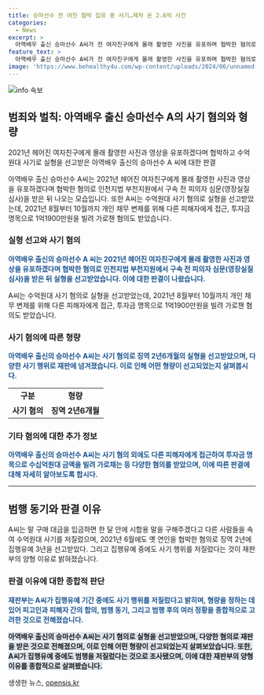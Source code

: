 ```yaml
---
title: 승마선수 전 여친 협박 집유 중 사기…제자 돈 2.6억 사건
categories:
  - News
excerpt: >
  아역배우 출신 승마선수 A씨가 전 여자친구에게 몰래 촬영한 사진을 유포하며 협박한 혐의로 구속 전 피의자 심문을 받았다. A씨는 수억원대 사기 혐의로 실형을 선고받았고, 2억6700만원을 빼앗은 혐의도 있다. 또한, 다른 사람에게 1억1900만원을 투자금 명목으로 빌려 가로챈 혐의도 받았다. 징역 2년6개월을 선고받은 A씨는 이전에도 나체 사진을 유포하며 집행유예를 받았었는데, 이번에도 집행유예 중에 범행을 저질렀다고 밝혀졌다.
feature_text: >
  아역배우 출신 승마선수 A씨가 전 여자친구에게 몰래 촬영한 사진을 유포하며 협박한 혐의로 구속 전 피의자 심문을 받았다. A씨는 수억원대 사기 혐의로 실형을 선고받았고, 2억6700만원을 빼앗은 혐의도 있다. 또한, 다른 사람에게 1억1900만원을 투자금 명목으로 빌려 가로챈 혐의도 받았다. 징역 2년6개월을 선고받은 A씨는 이전에도 나체 사진을 유포하며 집행유예를 받았었는데, 이번에도 집행유예 중에 범행을 저질렀다고 밝혀졌다.
image: 'https://www.behealthy4u.com/wp-content/uploads/2024/06/unnamed-file.png'
---
```


<p><img src="https://www.behealthy4u.com/wp-content/uploads/2024/06/unnamed-file.png" alt="info 속보" /></p>

<h2 data-ke-size="size26">범죄와 벌칙: 아역배우 출신 승마선수 A의 사기 혐의와 형량</h2>

<p data-ke-size="size16">2021년 헤어진 여자친구에게 몰래 촬영한 사진과 영상을 유포하겠다며 협박하고 수억원대 사기로 실형을 선고받은 아역배우 출신의 승마선수 A 씨에 대한 판결</p>

<p data-ke-size="size16">아역배우 출신 승마선수 A씨는 2021년 헤어진 여자친구에게 몰래 촬영한 사진과 영상을 유포하겠다며 협박한 혐의로 인천지법 부천지원에서 구속 전 피의자 심문(영장실질심사)을 받은 뒤 나오는 모습입니다. 또한 A씨는 수억원대 사기 혐의로 실형을 선고받았는데, 2021년 8월부터 10월까지 개인 채무 변제를 위해 다른 피해자에게 접근, 투자금 명목으로 1억1900만원을 빌려 가로챈 혐의도 받았습니다.</p>

<h3 data-ke-size="size24">실형 선고와 사기 혐의</h3>

<p data-ke-size="size16"><b><span style="color: #1a5490;">아역배우 출신의 승마선수 A 씨는 2021년 헤어진 여자친구에게 몰래 촬영한 사진과 영상을 유포하겠다며 협박한 혐의로 인천지법 부천지원에서 구속 전 피의자 심문(영장실질심사)을 받은 뒤 실형을 선고받았습니다. 이에 대한 판결이 나왔습니다.</span></b></p>

<p data-ke-size="size16">A씨는 수억원대 사기 혐의로 실형을 선고받았는데, 2021년 8월부터 10월까지 개인 채무 변제를 위해 다른 피해자에게 접근, 투자금 명목으로 1억1900만원을 빌려 가로챈 혐의도 받았습니다.</p>

<h3 data-ke-size="size24">사기 혐의에 따른 형량</h3>

<p data-ke-size="size16"><b><span style="color: #1a5490;">아역배우 출신의 승마선수 A씨는 사기 혐의로 징역 2년6개월의 실형을 선고받았으며, 다양한 사기 행위로 재판에 넘겨졌습니다. 이로 인해 어떤 형량이 선고되었는지 살펴봅시다.</span></b></p>

<table>
  <tr>
    <td style="text-align: center; height: 17px;"><b>구분</b></td>
    <td style="text-align: center; height: 17px;"><b>형량</b></td>
  </tr>
  <tr>
    <td style="text-align: center; height: 17px;"><b>사기 혐의</b></td>
    <td style="text-align: center; height: 17px;"><b>징역 2년6개월</b></td>
  </tr>
</table>

<h3 data-ke-size="size24">기타 혐의에 대한 추가 정보</h3>

<p data-ke-size="size16"><b><span style="color: #1a5490;">아역배우 출신의 승마선수 A씨는 사기 혐의 외에도 다른 피해자에게 접근하여 투자금 명목으로 수십억원대 금액을 빌려 가로채는 등 다양한 혐의를 받았으며, 이에 따른 판결에 대해 자세히 알아보도록 합시다.</span></b></p>

<hr>

<h2 data-ke-size="size26">범행 동기와 판결 이유</h2>

<p data-ke-size="size16">A씨는 말 구매 대금을 입금하면 한 달 안에 시합용 말을 구해주겠다고 다른 사람들을 속여 수억원대 사기를 저질렀으며, 2021년 6월에도 옛 연인을 협박한 혐의로 징역 2년에 집행유예 3년을 선고받았다. 그리고 집행유예 중에도 사기 행위를 저질렀다는 것이 재판부의 양형 이유로 밝혀졌습니다.</p>

<h3 data-ke-size="size24">판결 이유에 대한 종합적 판단</h3>

<p data-ke-size="size16"><b><span style="color: #1a5490;">재판부는 A씨가 집행유예 기간 중에도 사기 행위를 저질렀다고 밝히며, 형량을 정하는 데 있어 피고인과 피해자 간의 합의, 범행 동기, 그리고 범행 후의 여러 정황을 종합적으로 고려한 것으로 전해졌습니다.</span></b></p>

<p data-ke-size="size16"><b><span style="background-color: #21538527;">아역배우 출신의 승마선수 A씨는 사기 혐의로 실형을 선고받았으며, 다양한 혐의로 재판을 받은 것으로 전해졌으며, 이로 인해 어떤 형량이 선고되었는지 살펴보았습니다. 또한, A씨가 집행유예 중에도 범행을 저질렀다는 것으로 조사됐으며, 이에 대한 재판부의 양형 이유를 종합적으로 살펴봤습니다.</span></b></p>
생생한 뉴스, <a href="https://opensis.kr" rel="dofollow">opensis.kr</a>


